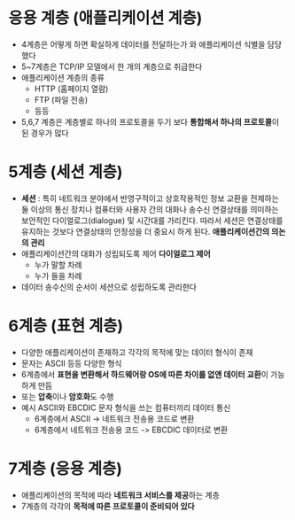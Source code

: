 # 응용 계층 (애플리케이션 계층)

- 4계층은 어떻게 하면 확실하게 데이터를 전달하는가 와 애플리케이션 식별을 담당했다
- 5~7계층은 TCP/IP 모델에서 한 개의 계층으로 취급한다
- 애플리케이션 계층의 종류
  - HTTP (홈페이지 열람)
  - FTP (파일 전송)
  - 등등
- 5,6,7 계층은 계층별로 하나의 프로토콜을 두기 보다 **통합해서 하나의 프로토콜**이 된 경우가 많다

# 5계층 (세션 계층)

- **세션** : 특히 네트워크 분야에서 반영구적이고 상호작용적인 정보 교환을 전제하는 둘 이상의 통신 장치나 컴퓨터와 사용자 간의 대화나 송수신 연결상태를 의미하는 보안적인 다이얼로그(dialogue) 및 시간대를 가리킨다. 따라서 세션은 연결상태를 유지하는 것보다 연결상태의 안정성을 더 중요시 하게 된다. **애플리케이션간의 의논의 관리**
- 애플리케이션간의 대화가 성립되도록 제어 **다이얼로그 제어**
  - 누가 말할 차례
  - 누가 들을 차례
- 데이터 송수신의 순서이 세션으로 성립하도록 관리한다

# 6계층 (표현 계층)

- 다양한 애플리케이션이 존재하고 각각의 목적에 맞는 데이터 형식이 존재
- 문자는 ASCII 등등 다양한 형식
- 6계층에서 **표현을 변환해서 하드웨어랑 OS에 따른 차이를 없앤 데이터 교환**이 가능하게 만듬
- 또는 **압축**이나 **암호화**도 수행
- 예시 ASCII와 EBCDIC 문자 형식을 쓰는 컴퓨터끼리 데이터 통신
  - 6계층에서 ASCII -> 네트워크 전송용 코드로 변환
  - 6계층에서 네트워크 전송용 코드 -> EBCDIC 데이터로 변환

# 7계층 (응용 계층)

- 애플리케이션의 목적에 따라 **네트워크 서비스를 제공**하는 계층
- 7계층의 각각의 **목적에 따른 프로토콜이 준비되어 있다**
